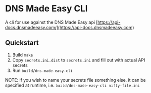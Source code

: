 # DNS Made Easy CLI

A cli for use against the DNS Made Easy api [https://api-docs.dnsmadeeasy.com/](https://api-docs.dnsmadeeasy.com)

## Quickstart

1. Build `make`
2. Copy `secrets.ini.dist` to `secrets.ini` and fill out with actual API secrets
3. Run `build/dns-made-easy-cli`

NOTE: if you wish to name your secrets file something else, it can be specified at runtime, i.e. `build/dns-made-easy-cli nifty-file.ini`
